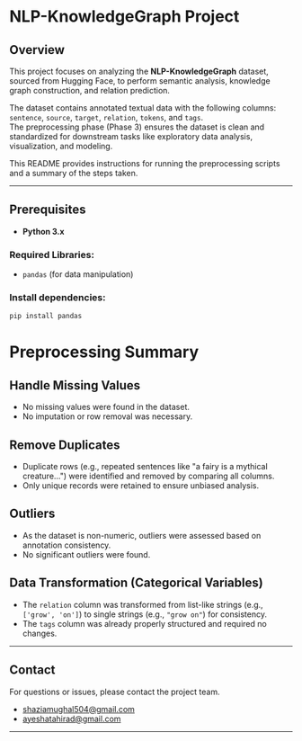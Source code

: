 # NLP-KnowledgeGraph Project

## Overview
This project focuses on analyzing the **NLP-KnowledgeGraph** dataset, sourced from Hugging Face, to perform semantic analysis, knowledge graph construction, and relation prediction. 

The dataset contains annotated textual data with the following columns: `sentence`, `source`, `target`, `relation`, `tokens`, and `tags`.  
The preprocessing phase (Phase 3) ensures the dataset is clean and standardized for downstream tasks like exploratory data analysis, visualization, and modeling.

This README provides instructions for running the preprocessing scripts and a summary of the steps taken.

---

## Prerequisites

- **Python 3.x**

### Required Libraries:
- `pandas` (for data manipulation)

### Install dependencies:
```bash
pip install pandas
```
# Preprocessing Summary

## Handle Missing Values
- No missing values were found in the dataset.
- No imputation or row removal was necessary.

## Remove Duplicates
- Duplicate rows (e.g., repeated sentences like "a fairy is a mythical creature...") were identified and removed by comparing all columns.
- Only unique records were retained to ensure unbiased analysis.

## Outliers
- As the dataset is non-numeric, outliers were assessed based on annotation consistency.
- No significant outliers were found.

## Data Transformation (Categorical Variables)
- The `relation` column was transformed from list-like strings (e.g., `['grow', 'on']`) to single strings (e.g., `"grow on"`) for consistency.
- The `tags` column was already properly structured and required no changes.

---

## Contact
For questions or issues, please contact the project team.
- shaziamughal504@gmail.com
- ayeshatahirad@gmail.com

---

